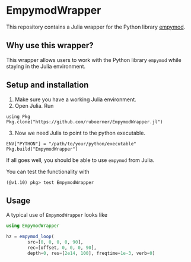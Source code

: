 # EmpymodWrapper

This repository contains a Julia wrapper for the Python library [empymod](https://github.com/emsig/empymod). 

## Why use this wrapper?

This wrapper allows users to work with the Python library `empymod` while staying in the Julia environment.

## Setup and installation

1. Make sure you have a working Julia environment.
2. Open Julia. Run
```
using Pkg
Pkg.clone("https://github.com/ruboerner/EmpymodWrapper.jl")
```
3. Now we need Julia to point to the python executable.
```
ENV["PYTHON"] = "/path/to/your/python/executable"
Pkg.build("EmpymodWrapper")
```
If all goes well, you should be able to use `empymod` from Julia.

You can test the functionality with
```
(@v1.10) pkg> test EmpymodWrapper
```

## Usage

A typical use of `EmpymodWrapper` looks like
``` julia
using EmpymodWrapper

hz = empymod_loop(
        src=[0, 0, 0, 0, 90],
        rec=[offset, 0, 0, 0, 90],
        depth=0, res=[2e14, 100], freqtime=1e-3, verb=0)
```



